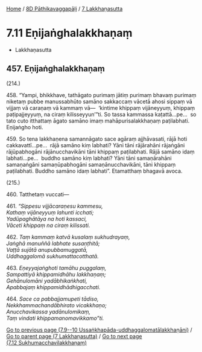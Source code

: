 
[Home](/) / [8D Pāthikavaggapāḷi](../../8D.md) / [7 Lakkhaṇasutta](../7.md)

# 7.11 Eṇijaṅghalakkhaṇaṃ

* Lakkhaṇasutta

## 457\. Eṇijaṅghalakkhaṇaṃ

(214.)

458\. “Yampi, bhikkhave, tathāgato purimaṃ jātiṃ purimaṃ bhavaṃ purimaṃ niketaṃ pubbe manussabhūto samāno sakkaccaṃ vācetā ahosi sippaṃ vā vijjaṃ vā caraṇaṃ vā kammaṃ vā—  ‘kintime khippaṃ vijāneyyuṃ, khippaṃ paṭipajjeyyuṃ, na ciraṃ kilisseyyun’”ti. So tassa kammassa kaṭattā…pe…  so tato cuto itthattaṃ āgato samāno imaṃ mahāpurisalakkhaṇaṃ paṭilabhati. Eṇijaṅgho hoti.

459\. So tena lakkhaṇena samannāgato sace agāraṃ ajjhāvasati, rājā hoti cakkavattī…pe…  rājā samāno kiṃ labhati? Yāni tāni rājārahāni rājaṅgāni rājūpabhogāni rājānucchavikāni tāni khippaṃ paṭilabhati. Rājā samāno idaṃ labhati…pe…  buddho samāno kiṃ labhati? Yāni tāni samaṇārahāni samaṇaṅgāni samaṇūpabhogāni samaṇānucchavikāni, tāni khippaṃ paṭilabhati. Buddho samāno idaṃ labhati”. Etamatthaṃ bhagavā avoca.

(215.)

460\. Tatthetaṃ vuccati—

461\. _“Sippesu vijjācaraṇesu kammesu,_  
_Kathaṃ vijāneyyuṃ lahunti icchati;_  
_Yadūpaghātāya na hoti kassaci,_  
_Vāceti khippaṃ na ciraṃ kilissati._  


462\. _Taṃ kammaṃ katvā kusalaṃ sukhudrayaṃ,_  
_Jaṅghā manuññā labhate susaṇṭhitā;_  
_Vaṭṭā sujātā anupubbamuggatā,_  
_Uddhaggalomā sukhumattacotthatā._  


463\. _Eṇeyyajaṅghoti tamāhu puggalaṃ,_  
_Sampattiyā khippamidhāhu lakkhaṇaṃ;_  
_Gehānulomāni yadābhikaṅkhati,_  
_Apabbajaṃ khippamidhādhigacchati._  


464\. _Sace ca pabbajjamupeti tādiso,_  
_Nekkhammachandābhirato vicakkhaṇo;_  
_Anucchavikassa yadānulomikaṃ,_  
_Taṃ vindati khippamanomavikkamo”ti._  


[Go to previous page (7.9--10 Ussaṅkhapāda-uddhaggalomatālakkhaṇāni)](7.9--10.md) / [Go to parent page (7 Lakkhaṇasutta)](../7.md) / [Go to next page (7.12 Sukhumacchavilakkhaṇaṃ)](7.12.md)


